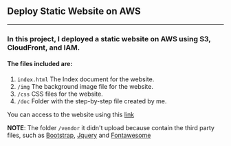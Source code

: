 ## Deploy Static Website on AWS
---

### In this project, I deployed a static website on AWS using S3, CloudFront, and IAM.

#### The files included are: 

1. `index.html` The Index document for the website.
2. `/img` The background image file for the website.
3.  `/css` CSS files for the website.
4.  `/doc` Folder with the step-by-step file created by me.

You can access to the website using this [link](http://d2nap6o49ug3f9.cloudfront.net/index.html)

**NOTE**: The folder `/vendor` it didn't upload because contain the third party files, such as [Bootstrap](https://getbootstrap.com/), [Jquery](https://jquery.com/) and [Fontawesome](https://fontawesome.com/)